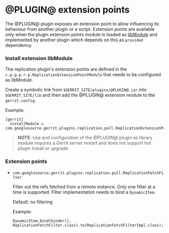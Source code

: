 @PLUGIN@ extension points
==============

The @PLUGIN@ plugin exposes an extension point to allow influencing its behaviour from another plugin or a script.
Extension points are available only when the plugin extension points module is loaded as [libModule](/config-gerrit.html#gerrit.installModule) and implemented by another plugin which depends on this as `provided` dependency.

### Install extension libModule

The replication plugin's extension points are defined in the `c.g.g.p.r.p.ReplicationExtensionPointModule`
that needs to be configured as libModule.

Create a symbolic link from `$GERRIT_SITE/plugins/@PLUGIN@.jar` into `$GERRIT_SITE/lib`
and then add the @PLUGIN@ extension module to the `gerrit.config`.

Example:

```
[gerrit]
  installModule = com.googlesource.gerrit.plugins.replication.pull.ReplicationExtensionPointModule
```

> **NOTE**: Use and configuration of the @PLUGIN@ plugin as library module requires a Gerrit server restart and does not support hot plugin install or upgrade.


### Extension points

* `com.googlesource.gerrit.plugins.replication.pull.ReplicationFetchFilter`

  Filter out the refs fetched from a remote instance.
  Only one filter at a time is supported. Filter implementation needs to bind a `DynamicItem`.

  Default: no filtering

  Example:

  ```
  DynamicItem.bind(binder(), ReplicationFetchFilter.class).to(ReplicationFetchFilterImpl.class);
  ```
